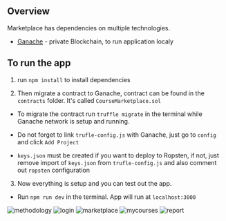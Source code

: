 ## Overview

Marketplace has dependencies on multiple technologies.

* [Ganache](https://trufflesuite.com/ganache/) - private Blockchain, to run application localy

## To run the app
1. run `npm install` to install dependencies

2. Then migrate a contract to Ganache, contract can be found in the `contracts` folder. It's called `CourseMarketplace.sol`

* To migrate the contract run `truffle migrate` in the terminal while Ganache network is setup and running.

* Do not forget to link `trufle-config.js` with Ganache, just go to `config` and click `Add Project`

* `keys.json` must be created if you want to deploy to Ropsten, if not, just remove import of `keys.json` from `trufle-config.js` and also comment out `ropsten` configuration

3. Now everything is setup and you can test out the app.

* Run `npm run dev` in the terminal. App will run at `localhost:3000`

![methodology](https://github.com/Allanrodriques/DLP-Final-Year/assets/68966594/9dfac61e-1d9b-4928-a454-2d6c04b884d2)
![login](https://github.com/Allanrodriques/DLP-Final-Year/assets/68966594/ec139408-a5d4-40a3-9ee9-480ea243d1c1)
![marketplace](https://github.com/Allanrodriques/DLP-Final-Year/assets/68966594/f56e585a-8602-4b9f-96bb-71f6b4d22aea)
![mycourses](https://github.com/Allanrodriques/DLP-Final-Year/assets/68966594/8fca1737-f7cd-4d83-8537-21538683dded)
![report](https://github.com/Allanrodriques/DLP-Final-Year/assets/68966594/3560a63f-1988-4c54-b887-345976658035)
